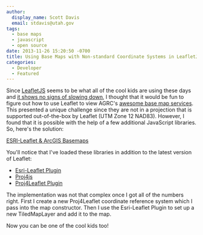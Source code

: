 ```yaml
---
author:
  display_name: Scott Davis
  email: stdavis@utah.gov
tags:
  - base maps
  - javascript
  - open source
date: 2013-11-26 15:20:50 -0700
title: Using Base Maps with Non-standard Coordinate Systems in LeafletJS
categories:
  - Developer
  - Featured
---
```

<p>Since <a href="http://leafletjs.com/">LeafletJS</a> seems to be what all of the cool kids are using these days and <a href="https://www.mapbox.com/blog/vladimir-agafonkin-joins-mapbox/">it shows no signs of slowing down</a>, I thought that it would be fun to figure out how to use Leaflet to view AGRC's <a href="{{ "/data/base-map-and-imagery/" | prepend: site.baseurl }}">awesome base map services</a>. This presented a unique challenge since they are not in a projection that is supported out-of-the-box by Leaflet (UTM Zone 12 NAD83). However, I found that it is possible with the help of a few additional JavaScript libraries. So, here's the solution:</p>
<p><a class="jsbin-embed" href="http://jsbin.com/omazICu/6/embed?js,output">ESRI-Leaflet &amp; ArcGIS Basemaps</a><script src="http://static.jsbin.com/js/embed.js"></script></p>
<p>
You'll notice that I've loaded these libraries in addition to the latest version of Leaflet:</p>
<ul>
<li><a href="http://esri.github.io/esri-leaflet/">Esri-Leaflet Plugin</a></li>
<li><a href="https://github.com/proj4js/proj4js">Proj4js</a></li>
<li><a href="https://github.com/kartena/Proj4Leaflet">Proj4Leaflet Plugin</a></li>
</ul>
<p>
The implementation was not that complex once I got all of the numbers right. First I create a new Proj4Leaflet coordinate reference system which I pass into the map constructor. Then I use the Esri-Leaflet Plugin to set up a new TiledMapLayer and add it to the map.</p>
<p>
Now you can be one of the cool kids too!</p>
<style>
iframe {<br />
    height: 450px !important;<br />
    border: none !important;<br />
}<br />
</style>

